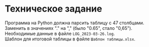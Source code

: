 # Техническое задание

Программа на Python должна парсить таблицу с 47 столбцами.  
Заменить в значениях "." на "," (было "0.65", стало "0,65").  
Необходимые данные в файле ```LOG_2023-03-26.log```.  
Шаблон для итоговой таблицы в файле ```Шаблон таблицы.xlsx```.  



